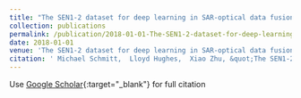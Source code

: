 ```yaml
---
title: "The SEN1-2 dataset for deep learning in SAR-optical data fusion"
collection: publications
permalink: /publication/2018-01-01-The-SEN1-2-dataset-for-deep-learning-in-SAR-optical-data-fusion
date: 2018-01-01
venue: 'The SEN1-2 dataset for deep learning in SAR-optical data fusion'
citation: ' Michael Schmitt,  Lloyd Hughes,  Xiao Zhu, &quot;The SEN1-2 dataset for deep learning in SAR-optical data fusion.&quot; The SEN1-2 dataset for deep learning in SAR-optical data fusion, 2018.'
---
```

Use [Google Scholar](https://scholar.google.com/scholar?q=The+SEN1+2+dataset+for+deep+learning+in+SAR+optical+data+fusion){:target="_blank"} for full citation